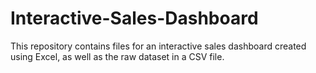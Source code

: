 # Interactive-Sales-Dashboard
This repository contains files for an interactive sales dashboard created using Excel, as well as the raw dataset in a CSV file.
